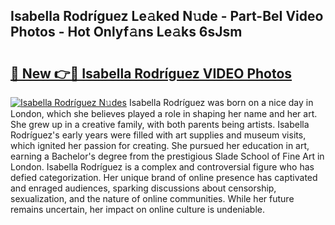 ## Isabella Rodríguez Le𝚊ked N𝚞de - Part-BeI Video Photos - Hot Onlyf𝚊ns Le𝚊ks 6sJsm

# <h2><a href="http://ac40938.deff.icu/?id=Isabella+Rodr%c3%adguez">🔗 New 👉🔴 Isabella Rodríguez VIDEO Photos</a></h2>

[![Isabella Rodríguez N𝚞des](https://i.imgur.com/rIISA9y.gif)](http://ac40938.deff.icu/?id=Isabella+Rodr%c3%adguez)
Isabella Rodríguez was born on a nice day in London, which she believes played a role in shaping her name and her art. She grew up in a creative family, with both parents being artists. Isabella Rodríguez's early years were filled with art supplies and museum visits, which ignited her passion for creating. She pursued her education in art, earning a Bachelor's degree from the prestigious Slade School of Fine Art in London. Isabella Rodríguez is a complex and controversial figure who has defied categorization. Her unique brand of online presence has captivated and enraged audiences, sparking discussions about censorship, sexualization, and the nature of online communities. While her future remains uncertain, her impact on online culture is undeniable.
